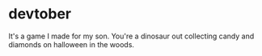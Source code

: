 # devtober

It's a game I made for my son. You're a dinosaur out collecting candy and diamonds on halloween in the woods. 
